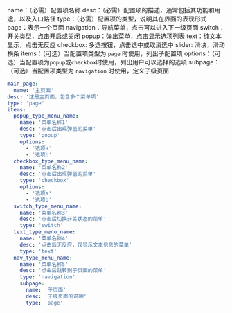 name：（必需）配置项名称
desc：（必需）配置项的描述，通常包括其功能和用途，以及入口路径
type：（必需）配置项的类型，说明其在界面的表现形式
    page：表示一个页面
    navigation：导航菜单，点击可以进入下一级页面
    switch：开关类型，点击开启或关闭
    popup：弹出菜单，点击显示选项列表
    text：纯文本显示，点击无反应
    checkbox: 多选按钮，点击选中或取消选中
    slider: 滑块，滑动横条
items：（可选）当配置项类型为 `page` 时使用，列出子配置项
options：（可选）当配置项为`popup`或`checkbox`时使用，列出用户可以选择的选项
subpage：（可选）当配置项类型为 `navigation` 时使用，定义子级页面

```yaml
main_page:
  name: '主页面'
desc: '这是主页面，包含多个菜单项'
type: 'page'
items:
  popup_type_menu_name:
    name: '菜单名称1'
    desc: '点击后出现弹窗的菜单'
    type: 'popup'
    options:
      - '选项a'
      - '选项b'
  checkbox_type_menu_name:
    name: '菜单名称2'
    desc: '点击后出现弹窗的菜单'
    type: 'checkbox'
    options:
      - '选项a'
      - '选项b'
  switch_type_menu_name:
    name: '菜单名称3'
    desc: '点击后切换开关状态的菜单'
    type: 'switch'
  text_type_menu_name:
    name: '菜单名称4'
    desc: '点击后无反应，仅显示文本信息的菜单'
    type: 'text'
  nav_type_menu_name:
    name: '菜单名称5'
    desc: '点击后跳转到子页面的菜单'
    type: 'navigation'
    subpage:
      name: '子页面'
      desc: '子级页面的说明'
      type: 'page'

```